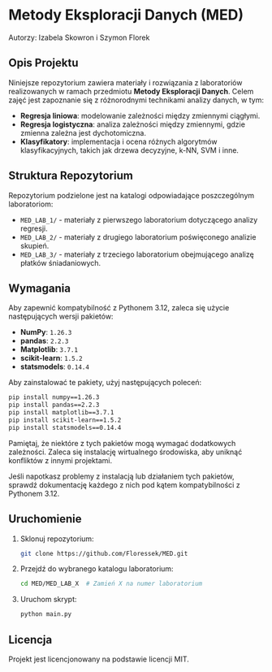 # Metody Eksploracji Danych (MED)

Autorzy: Izabela Skowron i Szymon Florek

## Opis Projektu

Niniejsze repozytorium zawiera materiały i rozwiązania z laboratoriów realizowanych w ramach przedmiotu **Metody Eksploracji Danych**. Celem zajęć jest zapoznanie się z różnorodnymi technikami analizy danych, w tym:

- **Regresja liniowa**: modelowanie zależności między zmiennymi ciągłymi.
- **Regresja logistyczna**: analiza zależności między zmiennymi, gdzie zmienna zależna jest dychotomiczna.
- **Klasyfikatory**: implementacja i ocena różnych algorytmów klasyfikacyjnych, takich jak drzewa decyzyjne, k-NN, SVM i inne.

## Struktura Repozytorium

Repozytorium podzielone jest na katalogi odpowiadające poszczególnym laboratoriom:

- `MED_LAB_1/` - materiały z pierwszego laboratorium dotyczącego analizy regresji.
- `MED_LAB_2/` - materiały z drugiego laboratorium poświęconego analizie skupień.
- `MED_LAB_3/` - materiały z trzeciego laboratorium obejmującego analizę płatków śniadaniowych.

## Wymagania

Aby zapewnić kompatybilność z Pythonem 3.12, zaleca się użycie następujących wersji pakietów:

- **NumPy**: `1.26.3`
- **pandas**: `2.2.3`
- **Matplotlib**: `3.7.1`
- **scikit-learn**: `1.5.2`
- **statsmodels**: `0.14.4`

Aby zainstalować te pakiety, użyj następujących poleceń:

```bash
pip install numpy==1.26.3
pip install pandas==2.2.3
pip install matplotlib==3.7.1
pip install scikit-learn==1.5.2
pip install statsmodels==0.14.4
```

Pamiętaj, że niektóre z tych pakietów mogą wymagać dodatkowych zależności. Zaleca się instalację wirtualnego środowiska, aby uniknąć konfliktów z innymi projektami.

Jeśli napotkasz problemy z instalacją lub działaniem tych pakietów, sprawdź dokumentację każdego z nich pod kątem kompatybilności z Pythonem 3.12. 

## Uruchomienie

1. Sklonuj repozytorium:

   ```bash
   git clone https://github.com/Floressek/MED.git
   ```

2. Przejdź do wybranego katalogu laboratorium:

   ```bash
   cd MED/MED_LAB_X  # Zamień X na numer laboratorium
   ```

3. Uruchom skrypt:

   ```bash
   python main.py
   ```

## Licencja

Projekt jest licencjonowany na podstawie licencji MIT.
